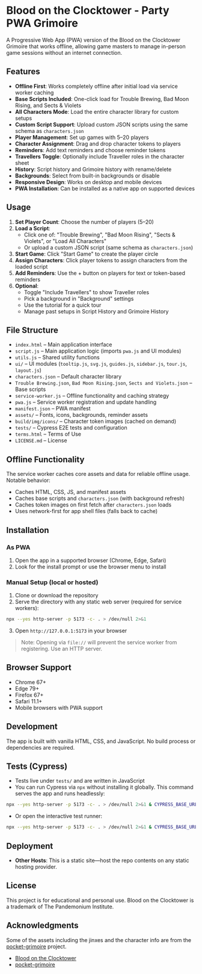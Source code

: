 # Blood on the Clocktower - Party PWA Grimoire

A Progressive Web App (PWA) version of the Blood on the Clocktower Grimoire that works offline, allowing game masters to manage in-person game sessions without an internet connection.

## Features

- **Offline First**: Works completely offline after initial load via service worker caching
- **Base Scripts Included**: One-click load for Trouble Brewing, Bad Moon Rising, and Sects & Violets
- **All Characters Mode**: Load the entire character library for custom setups
- **Custom Script Support**: Upload custom JSON scripts using the same schema as `characters.json`
- **Player Management**: Set up games with 5–20 players
- **Character Assignment**: Drag and drop character tokens to players
- **Reminders**: Add text reminders and choose reminder tokens
- **Travellers Toggle**: Optionally include Traveller roles in the character sheet
- **History**: Script history and Grimoire history with rename/delete
- **Backgrounds**: Select from built-in backgrounds or disable
- **Responsive Design**: Works on desktop and mobile devices
- **PWA Installation**: Can be installed as a native app on supported devices

## Usage

1. **Set Player Count**: Choose the number of players (5–20)
2. **Load a Script**:
   - Click one of: "Trouble Brewing", "Bad Moon Rising", "Sects & Violets", or "Load All Characters"
   - Or upload a custom JSON script (same schema as `characters.json`)
3. **Start Game**: Click "Start Game" to create the player circle
4. **Assign Characters**: Click player tokens to assign characters from the loaded script
5. **Add Reminders**: Use the + button on players for text or token-based reminders
6. **Optional**:
   - Toggle "Include Travellers" to show Traveller roles
   - Pick a background in "Background" settings
   - Use the tutorial for a quick tour
   - Manage past setups in Script History and Grimoire History

## File Structure

- `index.html` – Main application interface
- `script.js` – Main application logic (imports `pwa.js` and UI modules)
- `utils.js` – Shared utility functions
- `ui/` – UI modules (`tooltip.js`, `svg.js`, `guides.js`, `sidebar.js`, `tour.js`, `layout.js`)
- `characters.json` – Default character library
- `Trouble Brewing.json`, `Bad Moon Rising.json`, `Sects and Violets.json` – Base scripts
- `service-worker.js` – Offline functionality and caching strategy
- `pwa.js` – Service worker registration and update handling
- `manifest.json` – PWA manifest
- `assets/` – Fonts, icons, backgrounds, reminder assets
- `build/img/icons/` – Character token images (cached on demand)
- `tests/` – Cypress E2E tests and configuration
- `terms.html` – Terms of Use
- `LICENSE.md` – License

## Offline Functionality

The service worker caches core assets and data for reliable offline usage. Notable behavior:

- Caches HTML, CSS, JS, and manifest assets
- Caches base scripts and `characters.json` (with background refresh)
- Caches token images on first fetch after `characters.json` loads
- Uses network-first for app shell files (falls back to cache)

## Installation

### As PWA

1. Open the app in a supported browser (Chrome, Edge, Safari)
2. Look for the install prompt or use the browser menu to install

### Manual Setup (local or hosted)

1. Clone or download the repository
2. Serve the directory with any static web server (required for service workers):

```bash
npx --yes http-server -p 5173 -c- . > /dev/null 2>&1
```

3. Open `http://127.0.0.1:5173` in your browser

> Note: Opening via `file://` will prevent the service worker from registering. Use an HTTP server.

## Browser Support

- Chrome 67+
- Edge 79+
- Firefox 67+
- Safari 11.1+
- Mobile browsers with PWA support

## Development

The app is built with vanilla HTML, CSS, and JavaScript. No build process or dependencies are required.

## Tests (Cypress)

- Tests live under `tests/` and are written in JavaScript
- You can run Cypress via `npx` without installing it globally. This command serves the app and runs headlessly:

```bash
npx --yes http-server -p 5173 -c- . > /dev/null 2>&1 & CYPRESS_BASE_URL=http://127.0.0.1:5173 npx --yes cypress run --config-file tests/cypress.config.js ; kill %1 || true
```

- Or open the interactive test runner:

```bash
npx --yes http-server -p 5173 -c- . > /dev/null 2>&1 & CYPRESS_BASE_URL=http://127.0.0.1:5173 npx --yes cypress open --config-file tests/cypress.config.js ; kill %1 || true
```

## Deployment

- **Other Hosts**: This is a static site—host the repo contents on any static hosting provider.

## License

This project is for educational and personal use. Blood on the Clocktower is a trademark of The Pandemonium Institute.

## Acknowledgments

Some of the assets including the jinxes and the character info are from the [pocket-grimoire](https://github.com/Skateside/pocket-grimoire) project.

- [Blood on the Clocktower](https://bloodontheclocktower.com/)
- [pocket-grimoire](https://github.com/Skateside/pocket-grimoire)
